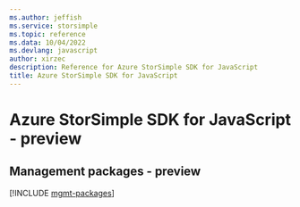 ```yaml
---
ms.author: jeffish
ms.service: storsimple
ms.topic: reference
ms.data: 10/04/2022
ms.devlang: javascript
author: xirzec
description: Reference for Azure StorSimple SDK for JavaScript
title: Azure StorSimple SDK for JavaScript
---
```

# Azure StorSimple SDK for JavaScript - preview

## Management packages - preview
[!INCLUDE [mgmt-packages](storsimple-mgmt-index.md)]
